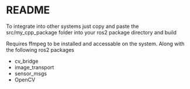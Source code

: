 # README

To integrate into other systems just copy and paste the src/my_cpp_package folder into your ros2 package directory and build

Requires ffmpeg to be installed and accessable on the system. Along with the following ros2 packages

- cv_bridge
- image_transport
- sensor_msgs
- OpenCV
